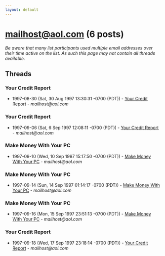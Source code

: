 ```yaml
---
layout: default
---
```


# mailhost@aol.com (6 posts)

_Be aware that many list participants used multiple email addresses over their time active on the list. As such this page may not contain all threads available._

## Threads

### Your Credit Report
+ 1997-08-30 (Sat, 30 Aug 1997 13:30:31 -0700 (PDT)) - [Your Credit Report](/archive/1997/08/b9e4b3680e06e10135edb0e3fccf2518e6941e7846befdd0ba73799f4b1df8a1) - _mailhost@aol.com_

### Your Credit Report
+ 1997-09-06 (Sat, 6 Sep 1997 12:08:11 -0700 (PDT)) - [Your Credit Report](/archive/1997/09/5182f14edc10a116c0138c0578e3f1d02ceaeb054a483140f8e947f8ffa87684) - _mailhost@aol.com_

### Make Money With Your PC
+ 1997-09-10 (Wed, 10 Sep 1997 15:17:50 -0700 (PDT)) - [Make Money With Your PC](/archive/1997/09/cb9e7badc6e91bcecbd6557f412ba31491eb0ddedd2d838cd152dd2aa3e12937) - _mailhost@aol.com_

### Make Money With Your PC
+ 1997-09-14 (Sun, 14 Sep 1997 01:14:17 -0700 (PDT)) - [Make Money With Your PC](/archive/1997/09/997495ac7bd9d480357b898767c3fa8425b4ac86d709678cd2db0dfa6b48bc3f) - _mailhost@aol.com_

### Make Money With Your PC
+ 1997-09-16 (Mon, 15 Sep 1997 23:51:13 -0700 (PDT)) - [Make Money With Your PC](/archive/1997/09/be2a5eea02646f849fade0f80c1d673fb879293314c19f2d40c881c15225d265) - _mailhost@aol.com_

### Your Credit Report
+ 1997-09-18 (Wed, 17 Sep 1997 23:18:14 -0700 (PDT)) - [Your Credit Report](/archive/1997/09/47c5f8c26eca606b97a68eb0084d4820c32c0f1c00483a3da0a74b29752aad32) - _mailhost@aol.com_

